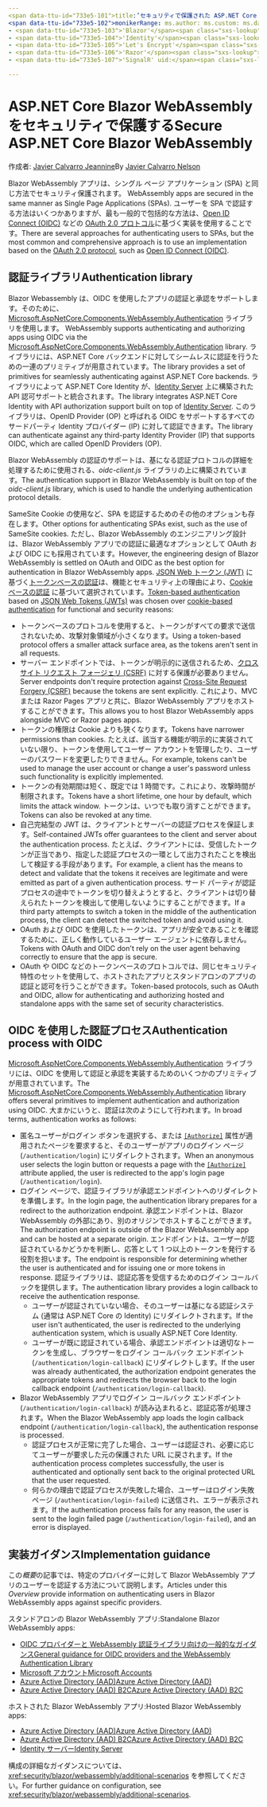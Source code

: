 ```yaml
---
<span data-ttu-id="733e5-101">title:’セキュリティで保護された ASP.NET Core Blazor WebAssembly' 作成者: 説明: ’シングル ページ アプリケーション (SPA) として Blazor WebAssemlby アプリをセキュリティで保護する方法について説明します。’</span><span class="sxs-lookup"><span data-stu-id="733e5-101">title: 'Secure ASP.NET Core Blazor WebAssembly' author: description: 'Learn how to secure Blazor WebAssemlby apps as Single Page Applications (SPAs).'</span></span>
<span data-ttu-id="733e5-102">monikerRange: ms.author: ms.custom: ms.date: no-loc:</span><span class="sxs-lookup"><span data-stu-id="733e5-102">monikerRange: ms.author: ms.custom: ms.date: no-loc:</span></span>
- <span data-ttu-id="733e5-103">'Blazor'</span><span class="sxs-lookup"><span data-stu-id="733e5-103">'Blazor'</span></span>
- <span data-ttu-id="733e5-104">'Identity'</span><span class="sxs-lookup"><span data-stu-id="733e5-104">'Identity'</span></span>
- <span data-ttu-id="733e5-105">'Let's Encrypt'</span><span class="sxs-lookup"><span data-stu-id="733e5-105">'Let's Encrypt'</span></span>
- <span data-ttu-id="733e5-106">'Razor'</span><span class="sxs-lookup"><span data-stu-id="733e5-106">'Razor'</span></span>
- <span data-ttu-id="733e5-107">'SignalR' uid:</span><span class="sxs-lookup"><span data-stu-id="733e5-107">'SignalR' uid:</span></span> 

---
```

# <a name="secure-aspnet-core-blazor-webassembly"></a><span data-ttu-id="733e5-108">ASP.NET Core Blazor WebAssembly をセキュリティで保護する</span><span class="sxs-lookup"><span data-stu-id="733e5-108">Secure ASP.NET Core Blazor WebAssembly</span></span>

<span data-ttu-id="733e5-109">作成者: [Javier Calvarro Jeannine](https://github.com/javiercn)</span><span class="sxs-lookup"><span data-stu-id="733e5-109">By [Javier Calvarro Nelson](https://github.com/javiercn)</span></span>

Blazor<span data-ttu-id="733e5-110"> WebAssembly アプリは、シングル ページ アプリケーション (SPA) と同じ方法でセキュリティ保護されます。</span><span class="sxs-lookup"><span data-stu-id="733e5-110"> WebAssembly apps are secured in the same manner as Single Page Applications (SPAs).</span></span> <span data-ttu-id="733e5-111">ユーザーを SPA で認証する方法はいくつかありますが、最も一般的で包括的な方法は、[Open ID Connect (OIDC)](https://openid.net/connect/) などの [OAuth 2.0 プロトコル](https://oauth.net/)に基づく実装を使用することです。</span><span class="sxs-lookup"><span data-stu-id="733e5-111">There are several approaches for authenticating users to SPAs, but the most common and comprehensive approach is to use an implementation based on the [OAuth 2.0 protocol](https://oauth.net/), such as [Open ID Connect (OIDC)](https://openid.net/connect/).</span></span>

## <a name="authentication-library"></a><span data-ttu-id="733e5-112">認証ライブラリ</span><span class="sxs-lookup"><span data-stu-id="733e5-112">Authentication library</span></span>

Blazor<span data-ttu-id="733e5-113"> Webassembly は、OIDC を使用したアプリの認証と承認をサポートします。そのために、[Microsoft.AspNetCore.Components.WebAssembly.Authentication](https://www.nuget.org/packages/Microsoft.AspNetCore.Components.WebAssembly.Authentication/) ライブラリを使用します。</span><span class="sxs-lookup"><span data-stu-id="733e5-113"> WebAssembly supports authenticating and authorizing apps using OIDC via the [Microsoft.AspNetCore.Components.WebAssembly.Authentication](https://www.nuget.org/packages/Microsoft.AspNetCore.Components.WebAssembly.Authentication/) library.</span></span> <span data-ttu-id="733e5-114">ライブラリには、ASP.NET Core バックエンドに対してシームレスに認証を行うための一連のプリミティブが用意されています。</span><span class="sxs-lookup"><span data-stu-id="733e5-114">The library provides a set of primitives for seamlessly authenticating against ASP.NET Core backends.</span></span> <span data-ttu-id="733e5-115">ライブラリによって ASP.NET Core Identity が、[Identity Server](https://identityserver.io/) 上に構築された API 認可サポートと統合されます。</span><span class="sxs-lookup"><span data-stu-id="733e5-115">The library integrates ASP.NET Core Identity with API authorization support built on top of [Identity Server](https://identityserver.io/).</span></span> <span data-ttu-id="733e5-116">このライブラリは、OpenID Provider (OP) と呼ばれる OIDC をサポートするすべてのサードパーティ Identity プロバイダー (IP) に対して認証できます。</span><span class="sxs-lookup"><span data-stu-id="733e5-116">The library can authenticate against any third-party Identity Provider (IP) that supports OIDC, which are called OpenID Providers (OP).</span></span>

<span data-ttu-id="733e5-117">Blazor WebAssembly の認証のサポートは、基になる認証プロトコルの詳細を処理するために使用される、*oidc-client.js* ライブラリの上に構築されています。</span><span class="sxs-lookup"><span data-stu-id="733e5-117">The authentication support in Blazor WebAssembly is built on top of the *oidc-client.js* library, which is used to handle the underlying authentication protocol details.</span></span>

<span data-ttu-id="733e5-118">SameSite Cookie の使用など、SPA を認証するためのその他のオプションも存在します。</span><span class="sxs-lookup"><span data-stu-id="733e5-118">Other options for authenticating SPAs exist, such as the use of SameSite cookies.</span></span> <span data-ttu-id="733e5-119">ただし、Blazor WebAssembly のエンジニアリング設計は、Blazor WebAssembly アプリでの認証に最適なオプションとして OAuth および OIDC にも採用されています。</span><span class="sxs-lookup"><span data-stu-id="733e5-119">However, the engineering design of Blazor WebAssembly is settled on OAuth and OIDC as the best option for authentication in Blazor WebAssembly apps.</span></span> <span data-ttu-id="733e5-120">[JSON Web トークン (JWT)](https://self-issued.info/docs/draft-ietf-oauth-json-web-token.html) に基づく[トークンベースの認証](xref:security/anti-request-forgery#token-based-authentication)は、機能とセキュリティ上の理由により、[Cookie ベースの認証](xref:security/anti-request-forgery#cookie-based-authentication) に基づいて選択されています。</span><span class="sxs-lookup"><span data-stu-id="733e5-120">[Token-based authentication](xref:security/anti-request-forgery#token-based-authentication) based on [JSON Web Tokens (JWTs)](https://self-issued.info/docs/draft-ietf-oauth-json-web-token.html) was chosen over [cookie-based authentication](xref:security/anti-request-forgery#cookie-based-authentication) for functional and security reasons:</span></span>

* <span data-ttu-id="733e5-121">トークンベースのプロトコルを使用すると、トークンがすべての要求で送信されないため、攻撃対象領域が小さくなります。</span><span class="sxs-lookup"><span data-stu-id="733e5-121">Using a token-based protocol offers a smaller attack surface area, as the tokens aren't sent in all requests.</span></span>
* <span data-ttu-id="733e5-122">サーバー エンドポイントでは、トークンが明示的に送信されるため、[クロスサイト リクエスト フォージェリ (CSRF)](xref:security/anti-request-forgery) に対する保護が必要ありません。</span><span class="sxs-lookup"><span data-stu-id="733e5-122">Server endpoints don't require protection against [Cross-Site Request Forgery (CSRF)](xref:security/anti-request-forgery) because the tokens are sent explicitly.</span></span> <span data-ttu-id="733e5-123">これにより、MVC または Razor Pages アプリと共に、Blazor WebAssembly アプリをホストすることができます。</span><span class="sxs-lookup"><span data-stu-id="733e5-123">This allows you to host Blazor WebAssembly apps alongside MVC or Razor pages apps.</span></span>
* <span data-ttu-id="733e5-124">トークンの権限は Cookie よりも狭くなります。</span><span class="sxs-lookup"><span data-stu-id="733e5-124">Tokens have narrower permissions than cookies.</span></span> <span data-ttu-id="733e5-125">たとえば、該当する機能が明示的に実装されていない限り、トークンを使用してユーザー アカウントを管理したり、ユーザーのパスワードを変更したりできません。</span><span class="sxs-lookup"><span data-stu-id="733e5-125">For example, tokens can't be used to manage the user account or change a user's password unless such functionality is explicitly implemented.</span></span>
* <span data-ttu-id="733e5-126">トークンの有効期間は短く、既定では 1 時間です。これにより、攻撃時間が制限されます。</span><span class="sxs-lookup"><span data-stu-id="733e5-126">Tokens have a short lifetime, one hour by default, which limits the attack window.</span></span> <span data-ttu-id="733e5-127">トークンは、いつでも取り消すことができます。</span><span class="sxs-lookup"><span data-stu-id="733e5-127">Tokens can also be revoked at any time.</span></span>
* <span data-ttu-id="733e5-128">自己完結型の JWT は、クライアントとサーバーの認証プロセスを保証します。</span><span class="sxs-lookup"><span data-stu-id="733e5-128">Self-contained JWTs offer guarantees to the client and server about the authentication process.</span></span> <span data-ttu-id="733e5-129">たとえば、クライアントには、受信したトークンが正当であり、指定した認証プロセスの一環として出力されたことを検出して検証する手段があります。</span><span class="sxs-lookup"><span data-stu-id="733e5-129">For example, a client has the means to detect and validate that the tokens it receives are legitimate and were emitted as part of a given authentication process.</span></span> <span data-ttu-id="733e5-130">サード パーティが認証プロセスの途中でトークンを切り替えようとすると、クライアントは切り替えられたトークンを検出して使用しないようにすることができます。</span><span class="sxs-lookup"><span data-stu-id="733e5-130">If a third party attempts to switch a token in the middle of the authentication process, the client can detect the switched token and avoid using it.</span></span>
* <span data-ttu-id="733e5-131">OAuth および OIDC を使用したトークンは、アプリが安全であることを確認するために、正しく動作しているユーザー エージェントに依存しません。</span><span class="sxs-lookup"><span data-stu-id="733e5-131">Tokens with OAuth and OIDC don't rely on the user agent behaving correctly to ensure that the app is secure.</span></span>
* <span data-ttu-id="733e5-132">OAuth や OIDC などのトークンベースのプロトコルでは、同じセキュリティ特性のセットを使用して、ホストされたアプリとスタンドアロンのアプリの認証と認可を行うことができます。</span><span class="sxs-lookup"><span data-stu-id="733e5-132">Token-based protocols, such as OAuth and OIDC, allow for authenticating and authorizing hosted and standalone apps with the same set of security characteristics.</span></span>

## <a name="authentication-process-with-oidc"></a><span data-ttu-id="733e5-133">OIDC を使用した認証プロセス</span><span class="sxs-lookup"><span data-stu-id="733e5-133">Authentication process with OIDC</span></span>

<span data-ttu-id="733e5-134">[Microsoft.AspNetCore.Components.WebAssembly.Authentication](https://www.nuget.org/packages/Microsoft.AspNetCore.Components.WebAssembly.Authentication/) ライブラリには、OIDC を使用して認証と承認を実装するためのいくつかのプリミティブが用意されています。</span><span class="sxs-lookup"><span data-stu-id="733e5-134">The [Microsoft.AspNetCore.Components.WebAssembly.Authentication](https://www.nuget.org/packages/Microsoft.AspNetCore.Components.WebAssembly.Authentication/) library offers several primitives to implement authentication and authorization using OIDC.</span></span> <span data-ttu-id="733e5-135">大まかにいうと、認証は次のようにして行われます。</span><span class="sxs-lookup"><span data-stu-id="733e5-135">In broad terms, authentication works as follows:</span></span>

* <span data-ttu-id="733e5-136">匿名ユーザーがログイン ボタンを選択する、または [`[Authorize]`](xref:Microsoft.AspNetCore.Authorization.AuthorizeAttribute) 属性が適用されたページを要求すると、そのユーザーがアプリのログイン ページ (`/authentication/login`) にリダイレクトされます。</span><span class="sxs-lookup"><span data-stu-id="733e5-136">When an anonymous user selects the login button or requests a page with the [`[Authorize]`](xref:Microsoft.AspNetCore.Authorization.AuthorizeAttribute) attribute applied, the user is redirected to the app's login page (`/authentication/login`).</span></span>
* <span data-ttu-id="733e5-137">ログイン ページで、認証ライブラリが承認エンドポイントへのリダイレクトを準備します。</span><span class="sxs-lookup"><span data-stu-id="733e5-137">In the login page, the authentication library prepares for a redirect to the authorization endpoint.</span></span> <span data-ttu-id="733e5-138">承認エンドポイントは、Blazor WebAssembly の外部にあり、別のオリジンでホストすることができます。</span><span class="sxs-lookup"><span data-stu-id="733e5-138">The authorization endpoint is outside of the Blazor WebAssembly app and can be hosted at a separate origin.</span></span> <span data-ttu-id="733e5-139">エンドポイントは、ユーザーが認証されているかどうかを判断し、応答として 1 つ以上のトークンを発行する役割を担います。</span><span class="sxs-lookup"><span data-stu-id="733e5-139">The endpoint is responsible for determining whether the user is authenticated and for issuing one or more tokens in response.</span></span> <span data-ttu-id="733e5-140">認証ライブラリは、認証応答を受信するためのログイン コールバックを提供します。</span><span class="sxs-lookup"><span data-stu-id="733e5-140">The authentication library provides a login callback to receive the authentication response.</span></span>
  * <span data-ttu-id="733e5-141">ユーザーが認証されていない場合、そのユーザーは基になる認証システム (通常は ASP.NET Core の Identity) にリダイレクトされます。</span><span class="sxs-lookup"><span data-stu-id="733e5-141">If the user isn't authenticated, the user is redirected to the underlying authentication system, which is usually ASP.NET Core Identity.</span></span>
  * <span data-ttu-id="733e5-142">ユーザーが既に認証されている場合、承認エンドポイントは適切なトークンを生成し、ブラウザーをログイン コールバック エンドポイント (`/authentication/login-callback`) にリダイレクトします。</span><span class="sxs-lookup"><span data-stu-id="733e5-142">If the user was already authenticated, the authorization endpoint generates the appropriate tokens and redirects the browser back to the login callback endpoint (`/authentication/login-callback`).</span></span>
* <span data-ttu-id="733e5-143">Blazor WebAssembly アプリでログイン コールバック エンドポイント (`/authentication/login-callback`) が読み込まれると、認証応答が処理されます。</span><span class="sxs-lookup"><span data-stu-id="733e5-143">When the Blazor WebAssembly app loads the login callback endpoint (`/authentication/login-callback`), the authentication response is processed.</span></span>
  * <span data-ttu-id="733e5-144">認証プロセスが正常に完了した場合、ユーザーは認証され、必要に応じてユーザーが要求した元の保護された URL に戻されます。</span><span class="sxs-lookup"><span data-stu-id="733e5-144">If the authentication process completes successfully, the user is authenticated and optionally sent back to the original protected URL that the user requested.</span></span>
  * <span data-ttu-id="733e5-145">何らかの理由で認証プロセスが失敗した場合、ユーザーはログイン失敗ページ (`/authentication/login-failed`) に送信され、エラーが表示されます。</span><span class="sxs-lookup"><span data-stu-id="733e5-145">If the authentication process fails for any reason, the user is sent to the login failed page (`/authentication/login-failed`), and an error is displayed.</span></span>
  
## <a name="implementation-guidance"></a><span data-ttu-id="733e5-146">実装ガイダンス</span><span class="sxs-lookup"><span data-stu-id="733e5-146">Implementation guidance</span></span>

<span data-ttu-id="733e5-147">この*概要*の記事では、特定のプロバイダーに対して Blazor WebAssembly アプリのユーザーを認証する方法について説明します。</span><span class="sxs-lookup"><span data-stu-id="733e5-147">Articles under this *Overview* provide information on authenticating users in Blazor WebAssembly apps against specific providers.</span></span>

<span data-ttu-id="733e5-148">スタンドアロンの Blazor WebAssembly アプリ:</span><span class="sxs-lookup"><span data-stu-id="733e5-148">Standalone Blazor WebAssembly apps:</span></span>

* [<span data-ttu-id="733e5-149">OIDC プロバイダーと WebAssembly 認証ライブラリ向けの一般的なガイダンス</span><span class="sxs-lookup"><span data-stu-id="733e5-149">General guidance for OIDC providers and the WebAssembly Authentication Library</span></span>](xref:security/blazor/webassembly/standalone-with-authentication-library)
* [<span data-ttu-id="733e5-150">Microsoft アカウント</span><span class="sxs-lookup"><span data-stu-id="733e5-150">Microsoft Accounts</span></span>](xref:security/blazor/webassembly/standalone-with-microsoft-accounts)
* [<span data-ttu-id="733e5-151">Azure Active Directory (AAD)</span><span class="sxs-lookup"><span data-stu-id="733e5-151">Azure Active Directory (AAD)</span></span>](xref:security/blazor/webassembly/standalone-with-azure-active-directory)
* [<span data-ttu-id="733e5-152">Azure Active Directory (AAD) B2C</span><span class="sxs-lookup"><span data-stu-id="733e5-152">Azure Active Directory (AAD) B2C</span></span>](xref:security/blazor/webassembly/standalone-with-azure-active-directory-b2c)

<span data-ttu-id="733e5-153">ホストされた Blazor WebAssembly アプリ:</span><span class="sxs-lookup"><span data-stu-id="733e5-153">Hosted Blazor WebAssembly apps:</span></span>

* [<span data-ttu-id="733e5-154">Azure Active Directory (AAD)</span><span class="sxs-lookup"><span data-stu-id="733e5-154">Azure Active Directory (AAD)</span></span>](xref:security/blazor/webassembly/hosted-with-azure-active-directory)
* [<span data-ttu-id="733e5-155">Azure Active Directory (AAD) B2C</span><span class="sxs-lookup"><span data-stu-id="733e5-155">Azure Active Directory (AAD) B2C</span></span>](xref:security/blazor/webassembly/hosted-with-azure-active-directory-b2c)
* <span data-ttu-id="733e5-156">[Identity サーバー](xref:security/blazor/webassembly/hosted-with-identity-server)</span><span class="sxs-lookup"><span data-stu-id="733e5-156">[Identity Server](xref:security/blazor/webassembly/hosted-with-identity-server)</span></span>

<span data-ttu-id="733e5-157">構成の詳細なガイダンスについては、<xref:security/blazor/webassembly/additional-scenarios> を参照してください。</span><span class="sxs-lookup"><span data-stu-id="733e5-157">For further guidance on configuration, see <xref:security/blazor/webassembly/additional-scenarios>.</span></span>

